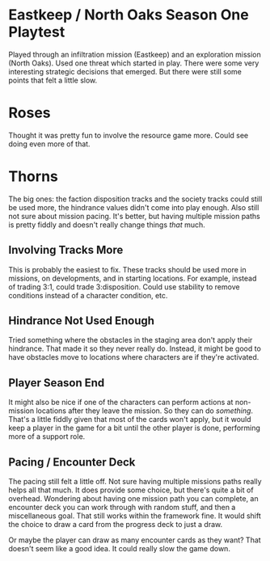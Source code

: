 #  Eastkeep / North Oaks Season One Playtest

Played through an infiltration mission (Eastkeep) and an exploration mission (North Oaks). Used one threat which started in play. There were some very interesting strategic decisions that emerged. But there were still some points that felt a little slow.

# Roses

Thought it was pretty fun to involve the resource game more. Could see doing even more of that.

# Thorns

The big ones: the faction disposition tracks and the society tracks could still be used more, the hindrance values didn't come into play enough. Also still not sure about mission pacing. It's better, but having multiple mission paths is pretty fiddly and doesn't really change things _that_ much.

## Involving Tracks More

This is probably the easiest to fix. These tracks should be used more in missions, on developments, and in starting locations. For example, instead of trading 3:1, could trade 3:disposition. Could use stability to remove conditions instead of a character condition, etc.

## Hindrance Not Used Enough

Tried something where the obstacles in the staging area don't apply their hindrance. That made it so they never really do. Instead, it might be good to have obstacles move to locations where characters are if they're activated.

## Player Season End

It might also be nice if one of the characters can perform actions at non-mission locations after they leave the mission. So they can do _something_. That's a little fiddly given that most of the cards won't apply, but it would keep a player in the game for a bit until the other player is done, performing more of a support role.

## Pacing / Encounter Deck

The pacing still felt a little off. Not sure having multiple missions paths really helps all that much. It does provide some choice, but there's quite a bit of overhead. Wondering about having one mission path you can complete, an encounter deck you can work through with random stuff, and then a miscellaneous goal. That still works within the framework fine. It would shift the choice to draw a card from the progress deck to just a draw.

Or maybe the player can draw as many encounter cards as they want? That doesn't seem like a good idea. It could really slow the game down.